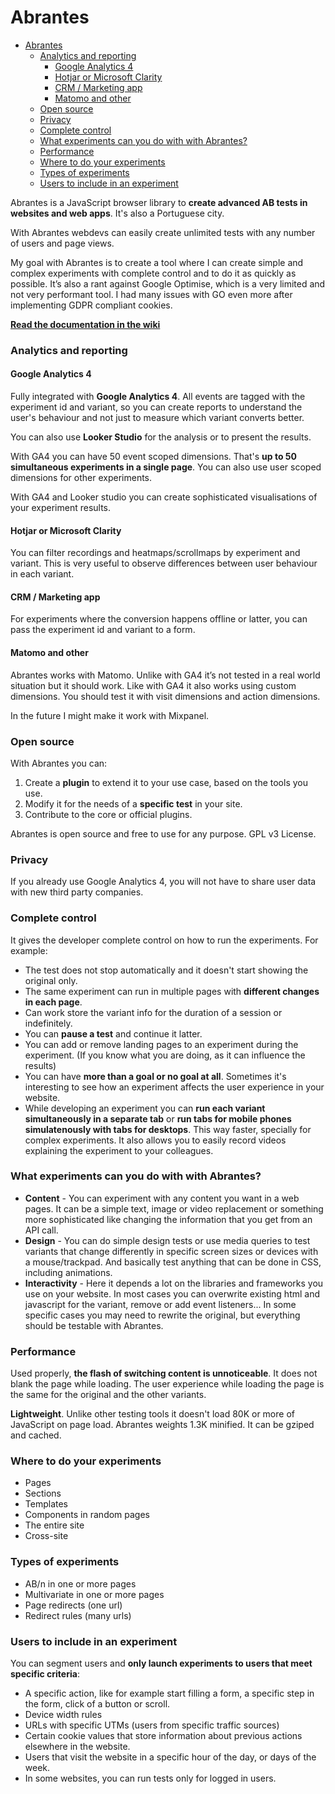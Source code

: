 # Abrantes

- [Abrantes](#abrantes)
    - [Analytics and reporting](#analytics-and-reporting)
      - [Google Analytics 4](#google-analytics-4)
      - [Hotjar or Microsoft Clarity](#hotjar-or-microsoft-clarity)
      - [CRM / Marketing app](#crm--marketing-app)
      - [Matomo and other](#matomo-and-other)
    - [Open source](#open-source)
    - [Privacy](#privacy)
    - [Complete control](#complete-control)
    - [What experiments can you do with with Abrantes?](#what-experiments-can-you-do-with-with-abrantes)
    - [Performance](#performance)
    - [Where to do your experiments](#where-to-do-your-experiments)
    - [Types of experiments](#types-of-experiments)
    - [Users to include in an experiment](#users-to-include-in-an-experiment)


Abrantes is a JavaScript browser library to **create advanced AB tests in websites and web apps**. It's also a Portuguese city.

With Abrantes webdevs can easily create unlimited tests with any number of users and page views.

My goal with Abrantes is to create a tool where I can create simple and complex experiments with complete control and to do it as quickly as possible. It’s also a rant against Google Optimise, which is a very limited and not very performant tool. I had many issues with GO even more after implementing GDPR compliant cookies.

**[Read the documentation in the wiki](https://github.com/osvik/abrantes/wiki)**

### Analytics and reporting

#### Google Analytics 4

Fully integrated with **Google Analytics 4**. All events are tagged with the experiment id and variant, so you can create reports to understand the user's behaviour and not just to measure which variant converts better.

You can also use **Looker Studio** for the analysis or to present the results.

With GA4 you can have 50 event scoped dimensions. That's **up to 50 simultaneous experiments in a single page**. You can also use user scoped dimensions for other experiments.

With GA4 and Looker studio you can create sophisticated visualisations of your experiment results.

#### Hotjar or Microsoft Clarity

You can filter recordings and heatmaps/scrollmaps by experiment and variant. This is very useful to observe differences between user behaviour in each variant.

#### CRM / Marketing app

For experiments where the conversion happens offline or latter, you can pass the experiment id and variant to a form.

#### Matomo and other

Abrantes works with Matomo. Unlike with GA4 it’s not tested in a real world situation but it should work. Like with GA4 it also works using custom dimensions. You should test it with visit dimensions and action dimensions.

In the future I might make it work with Mixpanel.

### Open source

With Abrantes you can:

1. Create a **plugin** to extend it to your use case, based on the tools you use.
2. Modify it for the needs of a **specific test** in your site.
3. Contribute to the core or official plugins.

Abrantes is open source and free to use for any purpose. GPL v3 License.

### Privacy

If you already use Google Analytics 4, you will not have to share user data with new third party companies.

### Complete control

It gives the developer complete control on how to run the experiments. For example:
- The test does not stop automatically and it doesn't start showing the original only.
- The same experiment can run in multiple pages with **different changes in each page**.
- Can work store the variant info for the duration of a session or indefinitely.
- You can **pause a test** and continue it latter.
- You can add or remove landing pages to an experiment during the experiment. (If you know what you are doing, as it can influence the results)
- You can have **more than a goal or no goal at all**. Sometimes it's interesting to see how an experiment affects the user experience in your website.
- While developing an experiment you can **run each variant simultaneously in a separate tab** or **run tabs for mobile phones simulatenously with tabs for desktops**. This way faster, specially for complex experiments. It also allows you to easily record videos explaining the experiment to your colleagues.

### What experiments can you do with with Abrantes?

- **Content** - You can experiment with any content you want in a web pages. It can be a simple text, image or video replacement or something more sophisticated like changing the information that you get from an API call.
- **Design** - You can do simple design tests or use media queries to test variants that change differently in specific screen sizes or devices with a mouse/trackpad. And basically test anything that can be done in CSS, including animations.
- **Interactivity** - Here it depends a lot on the libraries and frameworks you use on your website. In most cases you can overwrite existing html and javascript for the variant, remove or add event listeners... In some specific cases you may need to rewrite the original, but everything should be testable with Abrantes.

### Performance

Used properly, **the flash of switching content is unnoticeable**. It does not blank the page while loading. The user experience while loading the page is the same for the original and the other variants.

**Lightweight**. Unlike other testing tools it doesn't load 80K or more of JavaScript on page load. Abrantes weights 1.3K minified. It can be gziped and cached.

### Where to do your experiments 

- Pages
- Sections
- Templates
- Components in random pages
- The entire site
- Cross-site

### Types of experiments

- AB/n in one or more pages
- Multivariate in one or more pages
- Page redirects (one url)
- Redirect rules (many urls)

### Users to include in an experiment

You can segment users and **only launch experiments to users that meet specific criteria**:

- A specific action, like for example start filling a form, a specific step in the form, click of a button or scroll.
- Device width rules
- URLs with specific UTMs (users from specific traffic sources)
- Certain cookie values that store information about previous actions elsewhere in the website.
- Users that visit the website in a specific hour of the day, or days of the week.
- In some websites, you can run tests only for logged in users.
